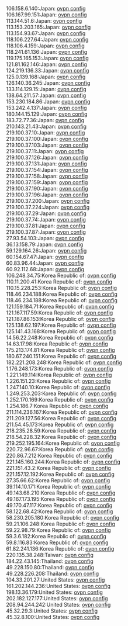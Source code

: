 106.158.6.140:Japan: [ovpn config](vpn/106_158_6_140.ovpn)  
106.167.99.151:Japan: [ovpn config](vpn/106_167_99_151.ovpn)  
113.144.51.6:Japan: [ovpn config](vpn/113_144_51_6.ovpn)  
113.153.203.165:Japan: [ovpn config](vpn/113_153_203_165.ovpn)  
113.154.93.67:Japan: [ovpn config](vpn/113_154_93_67.ovpn)  
118.106.227.64:Japan: [ovpn config](vpn/118_106_227_64.ovpn)  
118.106.4.159:Japan: [ovpn config](vpn/118_106_4_159.ovpn)  
118.241.61.136:Japan: [ovpn config](vpn/118_241_61_136.ovpn)  
119.175.165.153:Japan: [ovpn config](vpn/119_175_165_153.ovpn)  
121.81.162.146:Japan: [ovpn config](vpn/121_81_162_146.ovpn)  
124.219.136.33:Japan: [ovpn config](vpn/124_219_136_33.ovpn)  
125.0.139.168:Japan: [ovpn config](vpn/125_0_139_168.ovpn)  
126.140.36.245:Japan: [ovpn config](vpn/126_140_36_245.ovpn)  
133.114.129.15:Japan: [ovpn config](vpn/133_114_129_15.ovpn)  
138.64.211.57:Japan: [ovpn config](vpn/138_64_211_57.ovpn)  
153.230.184.86:Japan: [ovpn config](vpn/153_230_184_86.ovpn)  
153.242.4.137:Japan: [ovpn config](vpn/153_242_4_137.ovpn)  
180.144.15.129:Japan: [ovpn config](vpn/180_144_15_129.ovpn)  
183.72.77.36:Japan: [ovpn config](vpn/183_72_77_36.ovpn)  
210.143.21.43:Japan: [ovpn config](vpn/210_143_21_43.ovpn)  
219.100.37.10:Japan: [ovpn config](vpn/219_100_37_10.ovpn)  
219.100.37.100:Japan: [ovpn config](vpn/219_100_37_100.ovpn)  
219.100.37.103:Japan: [ovpn config](vpn/219_100_37_103.ovpn)  
219.100.37.11:Japan: [ovpn config](vpn/219_100_37_11.ovpn)  
219.100.37.126:Japan: [ovpn config](vpn/219_100_37_126.ovpn)  
219.100.37.131:Japan: [ovpn config](vpn/219_100_37_131.ovpn)  
219.100.37.154:Japan: [ovpn config](vpn/219_100_37_154.ovpn)  
219.100.37.158:Japan: [ovpn config](vpn/219_100_37_158.ovpn)  
219.100.37.159:Japan: [ovpn config](vpn/219_100_37_159.ovpn)  
219.100.37.190:Japan: [ovpn config](vpn/219_100_37_190.ovpn)  
219.100.37.196:Japan: [ovpn config](vpn/219_100_37_196.ovpn)  
219.100.37.200:Japan: [ovpn config](vpn/219_100_37_200.ovpn)  
219.100.37.224:Japan: [ovpn config](vpn/219_100_37_224.ovpn)  
219.100.37.29:Japan: [ovpn config](vpn/219_100_37_29.ovpn)  
219.100.37.74:Japan: [ovpn config](vpn/219_100_37_74.ovpn)  
219.100.37.81:Japan: [ovpn config](vpn/219_100_37_81.ovpn)  
219.100.37.87:Japan: [ovpn config](vpn/219_100_37_87.ovpn)  
27.93.54.103:Japan: [ovpn config](vpn/27_93_54_103.ovpn)  
36.13.158.79:Japan: [ovpn config](vpn/36_13_158_79.ovpn)  
59.129.164.26:Japan: [ovpn config](vpn/59_129_164_26.ovpn)  
60.154.67.47:Japan: [ovpn config](vpn/60_154_67_47.ovpn)  
60.83.96.44:Japan: [ovpn config](vpn/60_83_96_44.ovpn)  
60.92.112.68:Japan: [ovpn config](vpn/60_92_112_68.ovpn)  
106.248.34.75:Korea Republic of: [ovpn config](vpn/106_248_34_75.ovpn)  
110.11.200.41:Korea Republic of: [ovpn config](vpn/110_11_200_41.ovpn)  
110.15.228.253:Korea Republic of: [ovpn config](vpn/110_15_228_253.ovpn)  
118.46.234.188:Korea Republic of: [ovpn config](vpn/118_46_234_188.ovpn)  
118.46.234.188:Korea Republic of: [ovpn config](vpn/118_46_234_188.ovpn)  
121.159.184.71:Korea Republic of: [ovpn config](vpn/121_159_184_71.ovpn)  
121.167.117.59:Korea Republic of: [ovpn config](vpn/121_167_117_59.ovpn)  
121.187.86.153:Korea Republic of: [ovpn config](vpn/121_187_86_153.ovpn)  
125.138.62.197:Korea Republic of: [ovpn config](vpn/125_138_62_197.ovpn)  
125.141.43.168:Korea Republic of: [ovpn config](vpn/125_141_43_168.ovpn)  
14.56.22.248:Korea Republic of: [ovpn config](vpn/14_56_22_248.ovpn)  
14.63.17.98:Korea Republic of: [ovpn config](vpn/14_63_17_98.ovpn)  
175.213.174.81:Korea Republic of: [ovpn config](vpn/175_213_174_81.ovpn)  
180.67.240.151:Korea Republic of: [ovpn config](vpn/180_67_240_151.ovpn)  
182.221.208.248:Korea Republic of: [ovpn config](vpn/182_221_208_248.ovpn)  
1.176.248.173:Korea Republic of: [ovpn config](vpn/1_176_248_173.ovpn)  
1.221.149.114:Korea Republic of: [ovpn config](vpn/1_221_149_114.ovpn)  
1.226.151.23:Korea Republic of: [ovpn config](vpn/1_226_151_23.ovpn)  
1.247.140.10:Korea Republic of: [ovpn config](vpn/1_247_140_10.ovpn)  
1.249.253.203:Korea Republic of: [ovpn config](vpn/1_249_253_203.ovpn)  
1.252.170.169:Korea Republic of: [ovpn config](vpn/1_252_170_169.ovpn)  
1.254.186.7:Korea Republic of: [ovpn config](vpn/1_254_186_7.ovpn)  
211.114.236.167:Korea Republic of: [ovpn config](vpn/211_114_236_167.ovpn)  
211.209.127.56:Korea Republic of: [ovpn config](vpn/211_209_127_56.ovpn)  
211.54.45.173:Korea Republic of: [ovpn config](vpn/211_54_45_173.ovpn)  
218.235.28.59:Korea Republic of: [ovpn config](vpn/218_235_28_59.ovpn)  
218.54.228.32:Korea Republic of: [ovpn config](vpn/218_54_228_32.ovpn)  
219.252.195.164:Korea Republic of: [ovpn config](vpn/219_252_195_164.ovpn)  
220.72.96.67:Korea Republic of: [ovpn config](vpn/220_72_96_67.ovpn)  
220.86.7.212:Korea Republic of: [ovpn config](vpn/220_86_7_212.ovpn)  
221.145.160.244:Korea Republic of: [ovpn config](vpn/221_145_160_244.ovpn)  
221.151.43.2:Korea Republic of: [ovpn config](vpn/221_151_43_2.ovpn)  
221.157.12.192:Korea Republic of: [ovpn config](vpn/221_157_12_192.ovpn)  
27.35.66.62:Korea Republic of: [ovpn config](vpn/27_35_66_62.ovpn)  
39.114.10.171:Korea Republic of: [ovpn config](vpn/39_114_10_171.ovpn)  
49.143.68.210:Korea Republic of: [ovpn config](vpn/49_143_68_210.ovpn)  
49.167.173.195:Korea Republic of: [ovpn config](vpn/49_167_173_195.ovpn)  
49.170.47.117:Korea Republic of: [ovpn config](vpn/49_170_47_117.ovpn)  
58.122.68.42:Korea Republic of: [ovpn config](vpn/58_122_68_42.ovpn)  
58.230.205.180:Korea Republic of: [ovpn config](vpn/58_230_205_180.ovpn)  
59.21.106.248:Korea Republic of: [ovpn config](vpn/59_21_106_248.ovpn)  
59.22.98.79:Korea Republic of: [ovpn config](vpn/59_22_98_79.ovpn)  
59.3.6.182:Korea Republic of: [ovpn config](vpn/59_3_6_182.ovpn)  
59.8.116.83:Korea Republic of: [ovpn config](vpn/59_8_116_83.ovpn)  
61.82.241.136:Korea Republic of: [ovpn config](vpn/61_82_241_136.ovpn)  
220.135.38.248:Taiwan: [ovpn config](vpn/220_135_38_248.ovpn)  
184.22.43.145:Thailand: [ovpn config](vpn/184_22_43_145.ovpn)  
49.228.150.80:Thailand: [ovpn config](vpn/49_228_150_80.ovpn)  
49.228.226.208:Thailand: [ovpn config](vpn/49_228_226_208.ovpn)  
104.33.201.27:United States: [ovpn config](vpn/104_33_201_27.ovpn)  
161.202.144.236:United States: [ovpn config](vpn/161_202_144_236.ovpn)  
198.13.36.179:United States: [ovpn config](vpn/198_13_36_179.ovpn)  
202.182.127.177:United States: [ovpn config](vpn/202_182_127_177.ovpn)  
208.94.244.242:United States: [ovpn config](vpn/208_94_244_242.ovpn)  
45.32.29.3:United States: [ovpn config](vpn/45_32_29_3.ovpn)  
45.32.8.100:United States: [ovpn config](vpn/45_32_8_100.ovpn)  
